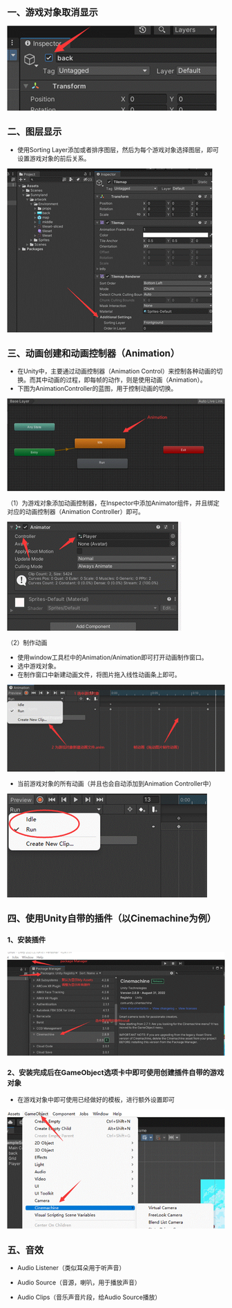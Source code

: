 ## 一、游戏对象取消显示

![clipboard.png](2D%E5%B9%B3%E5%8F%B0%E8%B7%B3%E8%B7%83%E6%B8%B8%E6%88%8F%E5%B0%8F%E7%8B%90%E7%8B%B8.assets/clip_image002.gif)

 

## 二、图层显示

- 使用Sorting Layer添加或者排序图层，然后为每个游戏对象选择图层，即可设置游戏对象的前后关系。

![clipboard.png](2D%E5%B9%B3%E5%8F%B0%E8%B7%B3%E8%B7%83%E6%B8%B8%E6%88%8F%E5%B0%8F%E7%8B%90%E7%8B%B8.assets/clip_image004.gif)

 

## 三、动画创建和动画控制器（Animation）

- 在Unity中，主要通过动画控制器（Animation Control）来控制各种动画的切换。而其中动画的过程，即每帧的动作，则是使用动画（Animation）。
- 下图为AnimationController的蓝图，用于控制动画的切换。

![clipboard.png](2D%E5%B9%B3%E5%8F%B0%E8%B7%B3%E8%B7%83%E6%B8%B8%E6%88%8F%E5%B0%8F%E7%8B%90%E7%8B%B8.assets/clip_image006.gif)

（1）为游戏对象添加动画控制器，在Inspector中添加Animator组件，并且绑定对应的动画控制器（Animation Controller）即可。

![clipboard.png](2D%E5%B9%B3%E5%8F%B0%E8%B7%B3%E8%B7%83%E6%B8%B8%E6%88%8F%E5%B0%8F%E7%8B%90%E7%8B%B8.assets/clip_image008.gif)

（2）制作动画

- 使用window工具栏中的Animation/Animation即可打开动画制作窗口。
- 选中游戏对象。
- 在制作窗口中新建动画文件，将图片拖入线性动画条上即可。

![clipboard.png](2D%E5%B9%B3%E5%8F%B0%E8%B7%B3%E8%B7%83%E6%B8%B8%E6%88%8F%E5%B0%8F%E7%8B%90%E7%8B%B8.assets/clip_image010.gif)

- 当前游戏对象的所有动画（并且也会自动添加到Animation Controller中）

![clipboard.png](2D%E5%B9%B3%E5%8F%B0%E8%B7%B3%E8%B7%83%E6%B8%B8%E6%88%8F%E5%B0%8F%E7%8B%90%E7%8B%B8.assets/clip_image012.gif)

 

## 四、使用Unity自带的插件（以Cinemachine为例）

### 1、安装插件

![clipboard.png](2D%E5%B9%B3%E5%8F%B0%E8%B7%B3%E8%B7%83%E6%B8%B8%E6%88%8F%E5%B0%8F%E7%8B%90%E7%8B%B8.assets/clip_image014.gif)

### 2、安装完成后在GameObject选项卡中即可使用创建插件自带的游戏对象

- 在游戏对象中即可使用已经做好的模板，进行额外设置即可

![clipboard.png](2D%E5%B9%B3%E5%8F%B0%E8%B7%B3%E8%B7%83%E6%B8%B8%E6%88%8F%E5%B0%8F%E7%8B%90%E7%8B%B8.assets/clip_image016.gif)

 

## 五、音效

- Audio Listener（类似耳朵用于听声音）

- Audio Source（音源，喇叭，用于播放声音）
- Audio Clips（音乐声音片段，给Audio Source播放）





